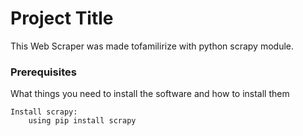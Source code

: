 # Project Title

This Web Scraper was made tofamilirize with python scrapy module.

### Prerequisites

What things you need to install the software and how to install them

```
Install scrapy:
	using pip install scrapy
```